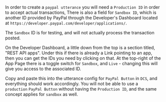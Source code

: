 In order to create a `paypal utterance` you will need a `Production ID` in order to accept actual transactions, There is also a field for `Sandbox ID`, which is another ID provided by PayPal through the Developer's Dashboard located at `https://developer.paypal.com/developer/applications/`.

The `Sandbox` ID is for testing, and will not actually process the transaction posted.

On the Developer Dashboard, a little down from the top is a section titled, "REST API apps". Under this if there is already a Link pointing to an app, then you can get the IDs you need by clicking on that. At the top-right of the App Page there is a toggle switch for `Sandbox`, and `Live` - changing this will give you access to the associated ID.

Copy and paste this into the utterance config for `PayPal Button` in `DCS`, and everything should work accordingly. You will not be able to use a `production` `PayPal Button` without having the `Production ID`, and the same concept applies for `sandbox` as well.
